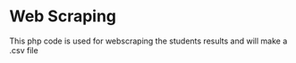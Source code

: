# Web Scraping
This php code is used for webscraping the students results and will make a .csv file
